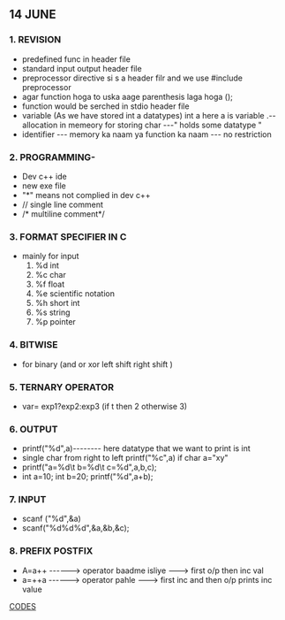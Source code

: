 ## 14 JUNE 
### 1. REVISION
- predefined func in header file 
- standard input output header file
- preprocessor directive si s a header filr and we use #include preprocessor 
- agar function hoga to uska aage parenthesis laga hoga ();
- function would be serched in stdio header file 
- variable (As we have stored int a datatypes) int a here a is variable .--allocation in memeory for storing char ---" holds some datatype "
- identifier --- memory ka naam ya function ka naam --- no restriction 
<!-- </br> -->

### 2. PROGRAMMING-
- Dev c++ ide 
- new exe file 
- "*" means not complied in dev c++
- // single line comment
- /* multiline comment*/

### 3. FORMAT SPECIFIER IN C 
- mainly for input 
  1. %d int  
  2. %c char 
  3. %f float 
  4. %e scientific notation 
  5. %h short int 
  6. %s string 
  7. %p pointer 

### 4. BITWISE 
- for binary (and or xor left shift right shift )

### 5. TERNARY OPERATOR
- var= exp1?exp2:exp3 (if t then 2 otherwise 3)

### 6. OUTPUT 
- printf("%d",a)-------- here datatype that we want to print is int 
- single char from right to left printf("%c",a) if char a="xy"
- printf("a=%d\t b=%d\t c=%d",a,b,c);
- int a=10; int b=20; printf("%d",a+b);

### 7. INPUT 
- scanf ("%d",&a)
- scanf("%d%d%d",&a,&b,&c);

### 8. PREFIX POSTFIX
- A=a++ ------> operator baadme isliye ---> first o/p then inc val
- a=++a ------> operator pahle ---> first inc and then o/p prints inc value

[CODES](14June.c)
